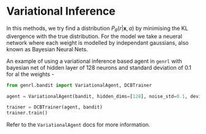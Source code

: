 # Variational Inference

In this methods, we try find a distribution $P_{\theta}(r | \mathbf{x}, a)$ by minimising the KL divergence with the true distribution. For the model we take a neueral network where each weight is modelled by independant gaussians, also known as Bayesian Neural Nets.

An example of using a variational inference based agent in `genrl` with bayesian net of hidden layer of 128 neurons and standard deviation of 0.1 for al the weights -

```python
from genrl.bandit import VariationalAgent, DCBTrainer

agent = VariationalAgent(bandit, hidden_dims=[128], noise_std=0.1, device="cuda")

trainer = DCBTrainer(agent, bandit)
trainer.train()
```

Refer to the `VariationalAgent` docs for more information.
